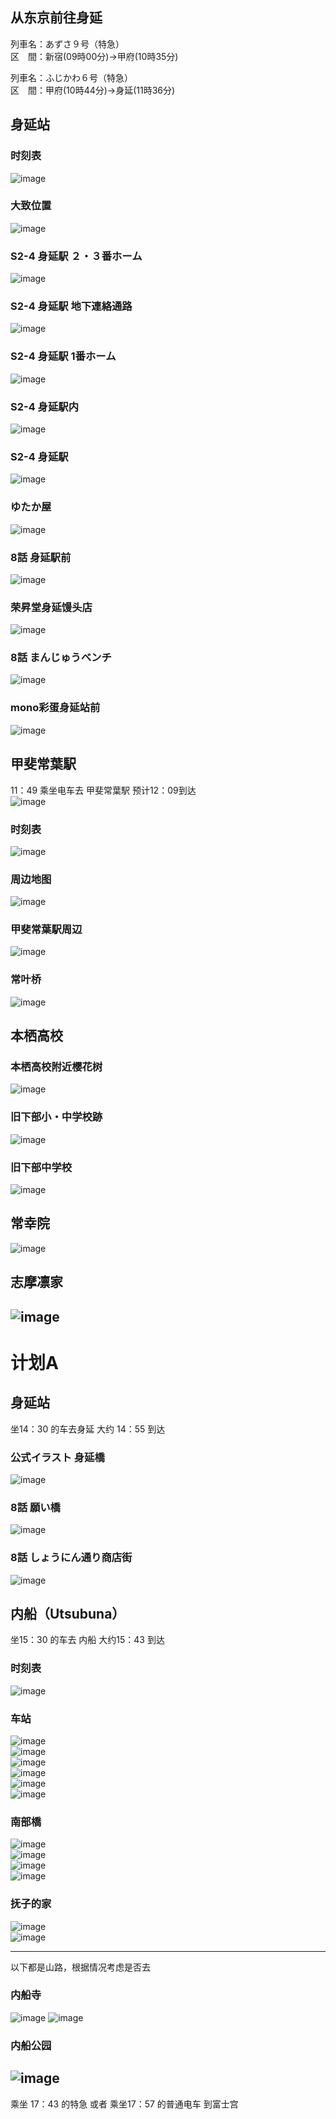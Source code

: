 ## 从东京前往身延
列車名：あずさ９号（特急）  
区　間：新宿(09時00分)→甲府(10時35分)  

列車名：ふじかわ６号（特急）  
区　間：甲府(10時44分)→身延(11時36分)  

## 身延站
### 时刻表
![image](https://github.com/user-attachments/assets/997f5bf7-bf1c-4c08-ad2c-5fd64d4ac1e0)

### 大致位置
![image](https://github.com/user-attachments/assets/0852d9fd-efc6-480b-ae5d-8d351872ba54)

### S2-4 身延駅 ２・３番ホーム
![image](https://github.com/user-attachments/assets/d73dac41-cf9e-461f-8e8d-6f13d32cc4ae)  

### S2-4 身延駅 地下連絡通路
![image](https://github.com/user-attachments/assets/db07d230-a479-40c9-9054-b2a9e7d681c4)

### S2-4 身延駅 1番ホーム
![image](https://github.com/user-attachments/assets/1e2918ed-a7d0-457b-963f-3829f3023022)

### S2-4 身延駅内
![image](https://github.com/user-attachments/assets/245840bc-74cf-4780-b33c-ff3feb53db03)

### S2-4 身延駅
![image](https://github.com/user-attachments/assets/3a060051-f252-4bcc-8144-529cfdaacdf7)

### ゆたか屋
![image](https://github.com/user-attachments/assets/06de513e-d518-48dc-af24-666231bf1a46)

### 8話 身延駅前
![image](https://github.com/user-attachments/assets/a4b1324b-705b-45cb-8dc4-05f408c3fb69)

### 荣昇堂身延馒头店
![image](https://github.com/user-attachments/assets/6f8ad4cb-cf57-41d6-95f4-7e30236ff7c3)

### 8話 まんじゅうベンチ
![image](https://github.com/user-attachments/assets/e369974d-472e-4382-b226-9d98f884083d)

### mono彩蛋身延站前
![image](https://github.com/user-attachments/assets/6fda596a-6836-4d79-a784-994ab8c6b1f9)

## 甲斐常葉駅
11：49 乘坐电车去 甲斐常葉駅  预计12：09到达  
![image](https://github.com/user-attachments/assets/9ce88fc7-0e34-42e8-bcb0-ee94081d8ca6)

### 时刻表
![image](https://github.com/user-attachments/assets/3da0c502-1ba0-4b0b-b971-1eb2f0ab5ea1)

### 周边地图
![image](https://github.com/user-attachments/assets/51ecb392-4f5c-401d-b5e1-e62ab8d5069b)

### 甲斐常葉駅周辺
![image](https://github.com/user-attachments/assets/4753ba26-8c4c-4c6a-8ca0-1845804d4958)

### 常叶桥
![image](https://github.com/user-attachments/assets/ef6ed9ab-ee9c-418f-990d-3faf0ab6e7aa)

## 本栖高校

### 本栖高校附近樱花树
![image](https://github.com/user-attachments/assets/ea2ae5a2-8f82-4a99-a7f4-8833442af539)

### 旧下部小・中学校跡
![image](https://github.com/user-attachments/assets/5a0838b7-3754-4b15-9fb4-52ad7b726125)

### 旧下部中学校
![image](https://github.com/user-attachments/assets/a6f34108-a9e2-4169-9b8f-d540323bb6fa)

## 常幸院
![image](https://github.com/user-attachments/assets/3df26091-d2c5-4da3-8f30-8675e792498a)

## 志摩凛家

![image](https://github.com/user-attachments/assets/dcd0e6c4-ac86-4f79-ac90-fa21b336d760)
---
# 计划A
## 身延站
坐14：30 的车去身延 大约 14：55 到达
### 公式イラスト 身延橋
![image](https://github.com/user-attachments/assets/c3c1851c-1806-4b52-828c-68aa2f841081)

### 8話 願い橋
![image](https://github.com/user-attachments/assets/ea8a5837-7ba0-4ee6-9665-20eb791ddea8)

### 8話 しょうにん通り商店街
![image](https://github.com/user-attachments/assets/4363f8a0-3c9a-45c7-ba9f-987c24d2b889)

## 内船（Utsubuna）
坐15：30 的车去 内船 大约15：43 到达
### 时刻表
![image](https://github.com/user-attachments/assets/19c4f947-8a88-459c-a8aa-a630afaa1cd6)

### 车站
![image](https://github.com/user-attachments/assets/9aca3fce-4593-486e-965f-f7cfa05b4a18)  
![image](https://github.com/user-attachments/assets/da15dd9a-fd41-479f-bb97-29e62b5b169e)  
![image](https://github.com/user-attachments/assets/a126af98-e73f-48b0-a5a8-6c72dc83b818)  
![image](https://github.com/user-attachments/assets/43d74572-650f-4306-a70e-7c017566b53e)  
![image](https://github.com/user-attachments/assets/26e93f53-6917-4214-9533-ea7ec8405ba4)  
![image](https://github.com/user-attachments/assets/c7a85ead-bcac-4fbc-bb6a-20b48547624b)  

### 南部橋
![image](https://github.com/user-attachments/assets/02e7de83-2de5-4276-8780-6ad9c319c9a7)  
![image](https://github.com/user-attachments/assets/d29655df-3faf-4c10-81d6-fa81ee7b58f7)  
![image](https://github.com/user-attachments/assets/aaa2641c-623d-4062-b390-9a76f782de78)  
![image](https://github.com/user-attachments/assets/694d102f-20aa-4803-a8b5-98bae00fc7f8)

### 抚子的家
![image](https://github.com/user-attachments/assets/6543eee0-33c7-405b-82a1-66c7d395add1)  
![image](https://github.com/user-attachments/assets/b2e01d8e-c92c-43be-b8bc-d6df5e0a6c7d)  

---
以下都是山路，根据情况考虑是否去  
### 内船寺
![image](https://github.com/user-attachments/assets/ba94a2c2-c33e-43e4-afc4-b67ce5cd460a)
![image](https://github.com/user-attachments/assets/62a7985d-7c98-4cd1-9f80-972fd59af822)

### 内船公园
![image](https://github.com/user-attachments/assets/23094bff-2575-46b3-91a0-dfed6e768f02)
---

乘坐 17：43 的特急 或者 乘坐17：57 的普通电车 到富士宫


